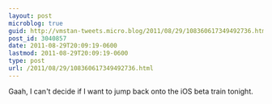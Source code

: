 ```yaml
---
layout: post
microblog: true
guid: http://vmstan-tweets.micro.blog/2011/08/29/108360617349492736.html
post_id: 3040857
date: 2011-08-29T20:09:19-0600
lastmod: 2011-08-29T20:09:19-0600
type: post
url: /2011/08/29/108360617349492736.html
---
```

Gaah, I can't decide if I want to jump back onto the iOS beta train tonight.
